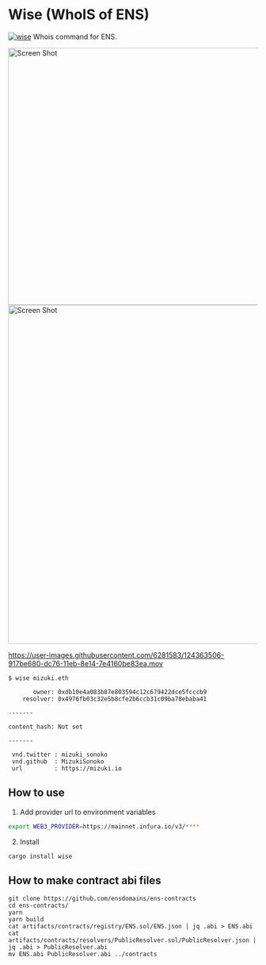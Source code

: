 # Wise (WhoIS of ENS)
[![wise](https://img.shields.io/crates/v/wise.svg)](https://crates.io/crates/wise)
Whois command for ENS.

<img width="518" alt="Screen Shot" src="https://user-images.githubusercontent.com/6281583/124372099-27d5f980-dcc3-11eb-8a63-91e971748bf0.png">

<img width="683" alt="Screen Shot" src="https://user-images.githubusercontent.com/6281583/124372110-476d2200-dcc3-11eb-8664-65ec5e63fb26.png">

https://user-images.githubusercontent.com/6281583/124363506-917be680-dc76-11eb-8e14-7e4160be83ea.mov

```
$ wise mizuki.eth

       owner: 0xdb10e4a083b87e803594c12c679422dce5fcccb9
    resolver: 0x4976fb03c32e5b8cfe2b6ccb31c09ba78ebaba41

-------

content_hash: Not set

-------

 vnd.twitter : mizuki_sonoko
 vnd.github  : MizukiSonoko
 url         : https://mizuki.io

```

## How to use

1) Add provider url to environment variables
```sh
export WEB3_PROVIDER=https://mainnet.infura.io/v3/****
```

2) Install 
```
cargo install wise
```

## How to make contract abi files

```
git clone https://github.com/ensdomains/ens-contracts
cd ens-contracts/
yarn 
yarn build
cat artifacts/contracts/registry/ENS.sol/ENS.json | jq .abi > ENS.abi
cat artifacts/contracts/resolvers/PublicResolver.sol/PublicResolver.json | jq .abi > PublicResolver.abi
mv ENS.abi PublicResolver.abi ../contracts
```
